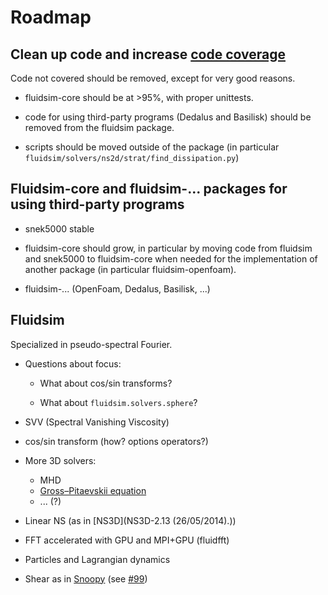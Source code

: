 # Roadmap

## Clean up code and increase [code coverage](https://app.codecov.io/gh/fluiddyn/fluidsim)

Code not covered should be removed, except for very good reasons.

- fluidsim-core should be at >95%, with proper unittests.

- code for using third-party programs (Dedalus and Basilisk) should be
  removed from the fluidsim package.

- scripts should be moved outside of the package (in particular
  `fluidsim/solvers/ns2d/strat/find_dissipation.py`)

## Fluidsim-core and fluidsim-... packages for using third-party programs

- snek5000 stable

- fluidsim-core should grow, in particular by moving code from fluidsim and
  snek5000 to fluidsim-core when needed for the implementation of another package
  (in particular fluidsim-openfoam).

- fluidsim-... (OpenFoam, Dedalus, Basilisk, ...)

## Fluidsim

Specialized in pseudo-spectral Fourier.

- Questions about focus:

  - What about cos/sin transforms?

  - What about `fluidsim.solvers.sphere`?

- SVV (Spectral Vanishing Viscosity)

- cos/sin transform (how? options operators?)

- More 3D solvers:

  - MHD
  - [Gross–Pitaevskii equation](https://en.wikipedia.org/wiki/Gross%E2%80%93Pitaevskii_equation)
  - ... (?)

- Linear NS (as in [NS3D](NS3D-2.13 (26/05/2014).))

- FFT accelerated with GPU and MPI+GPU (fluidfft)

- Particles and Lagrangian dynamics

- Shear as in [Snoopy](https://ipag.osug.fr/~lesurg/snoopy.html) (see
  [#99](https://foss.heptapod.net/fluiddyn/fluidsim/-/issues/99))
